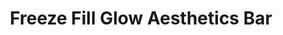 ---
title: "Freeze Fill Glow Aesthetics Bar"
url: /hamilton/freeze-fill-glow-aesthetics-bar/
shop: beauty
---